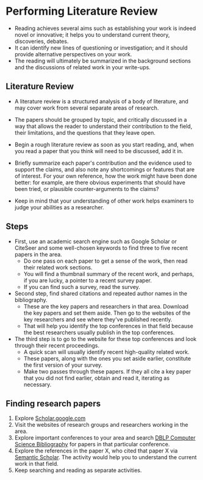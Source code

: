 # Performing Literature Review

- Reading achieves several aims such as establishing your work is indeed novel or innovative; it helps you to understand current theory, discoveries, debates.
- It can identify new lines of questioning or investigation; and it should provide alternative perspectives on your work.
- The reading will ultimately be summarized in the background sections and the discussions of related work in your write-ups.

## Literature Review

- A literature review is a structured analysis of a body of literature, and may cover work from several separate areas of research.

- The papers should be grouped by topic, and critically discussed in a way that allows the reader to understand their contribution to the field, their limitations, and the questions that they leave open.

- Begin a rough literature review as soon as you start reading, and, when you read a paper that you think will need to be discussed, add it in.
- Briefly summarize each paper's contribution and the evidence used to support the claims, and also note any shortcomings or features that are of interest. For your own reference, how the work might have been done better: for example, are there obvious experiments that should have been tried, or plausible counter-arguments to the claims?

- Keep in mind that your understanding of other work helps examiners to judge your abilities as a researcher.

## Steps

- First, use an academic search engine such as Google Scholar or CiteSeer and some well-chosen keywords to find three to five recent papers in the area.
  - Do one pass on each paper to get a sense of the work, then read their related work sections.
  - You will find a thumbnail summary of the recent work, and perhaps, if you are lucky, a pointer to a recent survey paper.
  - If you can find such a survey, read the survey.
- Second step, find shared citations and repeated author names in the bibliography.
  - These are the key papers and researchers in that area. Download the key papers and set them aside. Then go to the websites of the key researchers and see where they've published recently.
  - That will help you identify the top conferences in that field because the best researchers usually publish in the top conferences.
- The third step is to go to the website for these top conferences and look through their recent proceedings.
  - A quick scan will usually identify recent high-quality related work.
  - These papers, along with the ones you set aside earlier, constitute the first version of your survey.
  - Make two passes through these papers. If they all cite a key paper that you did not find earlier, obtain and read it, iterating as necessary.

## Finding research papers

1. Explore [Scholar.google.com](https://scholar.google.com)
2. Visit the websites of research groups and researchers working in the area.
3. Explore important conferences to your area and search [DBLP Computer Science Bibliography](https://dblp.org/) for papers in that particular conference.
4. Explore the references in the paper X, who cited that paper X via [Semantic Scholar](https://www.semanticscholar.org/). The activity would help you to understand the current work in that field.
5. Keep searching and reading as separate activities.
